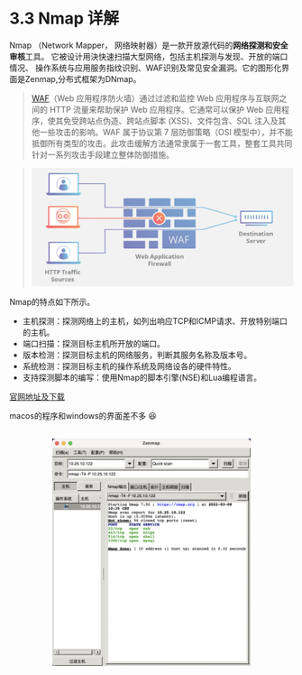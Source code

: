 # 3.3 Nmap 详解  

Nmap （Network Mapper， 网络映射器）是一款开放源代码的**网络探测和安全审核**工具。
它被设计用決快速扫描大型网络，包括主机探测与发现、开放的端口情况、
操作系统与应用服务指纹识别、WAF识别及常见安全漏洞。它的图形化界面是Zenmap,分布式框架为DNmap。  

> [WAF](https://www.cloudflare.com/zh-cn/learning/ddos/glossary/web-application-firewall-waf/)（Web 应用程序防火墙）通过过滤和监控 Web 应用程序与互联网之间的 HTTP 流量来帮助保护 Web 应用程序。它通常可以保护 Web 应用程序，使其免受跨站点伪造、跨站点脚本 (XSS)、文件包含、SQL 注入及其他一些攻击的影响。WAF 属于协议第 7 层防御策略（OSI 模型中），并不能抵御所有类型的攻击。此攻击缓解方法通常隶属于一套工具，整套工具共同针对一系列攻击手段建立整体防御措施。  

> ![WAF](../../../res/images/web/waf.png)  


Nmap的特点如下所示。
- 主机探测：探测网络上的主机，如列出响应TCP和ICMP请求、开放特别端口的主机。
- 端口扫描：探测目标主机所开放的端口。
- 版本检测：探测目标主机的网络服务，判断其服务名称及版本号。
- 系统检测：探测目标主机的操作系统及网络设各的硬件特性。
- 支持探测脚本的编写：使用Nmap的脚本引擎(NSE)和Lua编程语言。

[官网地址及下载](https://nmap.org/)  

macos的程序和windows的界面差不多 :laughing:  


<br>
<div align=center>
    <img src="../../../res/images/web/nmap-demo1.png" width="70%" height="70%" title="nmap"></img>  
</div>
<br>



